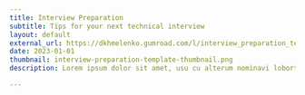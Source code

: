 ```yaml
---
title: Interview Preparation
subtitle: Tips for your next technical interview
layout: default
external_url: https://dkhmelenko.gumroad.com/l/interview_preparation_template
date: 2023-01-01
thumbnail: interview-preparation-template-thumbnail.png
description: Lorem ipsum dolor sit amet, usu cu alterum nominavi lobortis. At duo novum diceret. Tantas apeirian vix et, usu sanctus postulant inciderint ut, populo diceret necessitatibus in vim. Cu eum dicam feugiat noluisse.

---
```

